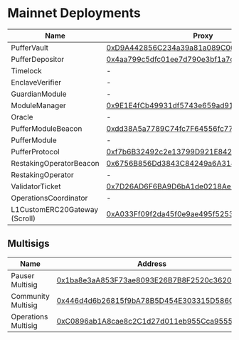 # Mainnet Deployments

| Name                            | Proxy | Implementation |
| ------------------------------- | ----- | -------------- |
| PufferVault                     | [0xD9A442856C234a39a81a089C06451EBAa4306a72](https://etherscan.io/address/0xD9A442856C234a39a81a089C06451EBAa4306a72) | [0x976061D4067476d93f77444827FA7c1717881398](https://etherscan.io/address/0x976061D4067476d93f77444827FA7c1717881398) |
| PufferDepositor                 | [0x4aa799c5dfc01ee7d790e3bf1a7c2257ce1dceff](https://etherscan.io/address/0x4aa799c5dfc01ee7d790e3bf1a7c2257ce1dceff) | [0x8c9517A9E99c74cd072A118D3dC6b4f3217F8B9b](https://etherscan.io/address/0x8c9517A9E99c74cd072A118D3dC6b4f3217F8B9b) |
| Timelock                        | - | [0x3C28B7c7Ba1A1f55c9Ce66b263B33B204f2126eA](https://etherscan.io/address/0x3C28B7c7Ba1A1f55c9Ce66b263B33B204f2126eA) |
| EnclaveVerifier                 | - | [0x1d03e4bCC928795B1EEac1205fa9dDC4a3241D95](https://etherscan.io/address/0x1d03e4bCC928795B1EEac1205fa9dDC4a3241D95) |
| GuardianModule                  | - | [0x628b183F248a142A598AA2dcCCD6f7E480a7CcF2](https://etherscan.io/address/0x628b183F248a142A598AA2dcCCD6f7E480a7CcF2) |
| ModuleManager                   | [0x9E1E4fCb49931df5743e659ad910d331735C3860](https://etherscan.io/address/0x9E1E4fCb49931df5743e659ad910d331735C3860) | [0x7579EbE17A5C4522cc7790da600b04efC9EBD1a2](https://etherscan.io/address/0x7579EbE17A5C4522cc7790da600b04efC9EBD1a2) |
| Oracle                          | - | [0x8eFd1Dc43AD073232F3e2924e22F173879119489](https://etherscan.io/address/0x8eFd1Dc43AD073232F3e2924e22F173879119489) |
| PufferModuleBeacon              | [0xdd38A5a7789C74fc7F64556fc772343658EEBb04](https://etherscan.io/address/0xdd38A5a7789C74fc7F64556fc772343658EEBb04) | - |
| PufferModule                    | - | [0x7f9eb5982388a4683CcAB27A50207CB9e76c2FCC](https://etherscan.io/address/0x7f9eb5982388a4683CcAB27A50207CB9e76c2FCC) |
| PufferProtocol                  | [0xf7b6B32492c2e13799D921E84202450131bd238B](https://etherscan.io/address/0xf7b6B32492c2e13799D921E84202450131bd238B) | [0xDEb6E7eD2B0E6b8f8BE7fb3603BbC2807E478b5D](https://etherscan.io/address/0xDEb6E7eD2B0E6b8f8BE7fb3603BbC2807E478b5D) |
| RestakingOperatorBeacon         | [0x6756B856Dd3843C84249a6A31850cB56dB824c4B](https://etherscan.io/address/0x6756B856Dd3843C84249a6A31850cB56dB824c4B) | - |
| RestakingOperator               | - | [0xa1779844E51f40cB703C775B0c3cca410a72Ea47](https://etherscan.io/address/0xa1779844E51f40cB703C775B0c3cca410a72Ea47) |
| ValidatorTicket                 | [0x7D26AD6F6BA9D6bA1de0218Ae5e20CD3a273a55A](https://etherscan.io/address/0x7D26AD6F6BA9D6bA1de0218Ae5e20CD3a273a55A) | [0xD88F8315F6c8883f450e5E33e114e880e1BaB56F](https://etherscan.io/address/0xD88F8315F6c8883f450e5E33e114e880e1BaB56F) |
| OperationsCoordinator           | - | [0xe6d798165A32F37927AF20D7Ccb1f80fB731a3C0](https://etherscan.io/address/0xe6d798165A32F37927AF20D7Ccb1f80fB731a3C0) | 
| L1CustomERC20Gateway (Scroll)   | [0xA033Ff09f2da45f0e9ae495f525363722Df42b2a](https://etherscan.io/address/0xA033Ff09f2da45f0e9ae495f525363722Df42b2a) |      | 




## Multisigs
| Name                            | Address |
| ------------------------------- | -------------- |
| Pauser Multisig                | [0x1ba8e3aA853F73ae8093E26B7B8F2520c3620Df4](https://etherscan.io/address/0x1ba8e3aA853F73ae8093E26B7B8F2520c3620Df4) |
| Community Multisig                | [0x446d4d6b26815f9bA78B5D454E303315D586Cb2a](https://etherscan.io/address/0x446d4d6b26815f9bA78B5D454E303315D586Cb2a) |
| Operations Multisig                | [0xC0896ab1A8cae8c2C1d27d011eb955Cca955580d](https://etherscan.io/address/0xC0896ab1A8cae8c2C1d27d011eb955Cca955580d) |
